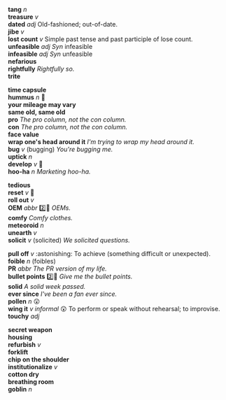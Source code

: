 __tang__ _n_  
__treasure__ _v_  
__dated__ _adj_ Old-fashioned; out-of-date.  
__jibe__ _v_  
__lost count__ _v_ Simple past tense and past participle of lose count.  
__unfeasible__ _adj_ _Syn_ infeasible  
__infeasible__ _adj_ _Syn_ unfeasible  
__nefarious__  
__rightfully__ _Rightfully so._  
__trite__  

__time capsule__  
__hummus__ _n_ :mega:  
__your mileage may vary__  
__same old, same old__  
__pro__ _The pro column, not the con column._  
__con__ _The pro column, not the con column._  
__face value__  
__wrap one's head around it__ _I'm trying to wrap my head around it._  
__bug__ _v_ (bugging) _You're bugging me._  
__uptick__ _n_  
__develop__ _v_ :mega:  
__hoo-ha__ _n_ _Marketing hoo-ha._  

__tedious__  
__reset__ _v_ :mega:  
__roll out__ _v_  
__OEM__ _abbr_ :two::hammer: _OEMs._  
__comfy__ _Comfy clothes._  
__meteoroid__ _n_  
__unearth__ _v_  
__solicit__ _v_ (solicited) _We solicited questions._  

__pull off__ _v_ :astonishing: To achieve (something difficult or unexpected).  
__foible__ _n_ (foibles)  
__PR__ _abbr_ _The PR version of my life._  
__bullet points__ :two::hammer: _Give me the bullet points._  
__solid__ _A solid week passed._  
__ever since__ _I've been a fan ever since._  
__pollen__ _n_ :astonished:  
__wing it__ _v_ _informal_ :astonished: To perform or speak without rehearsal; to improvise.  
__touchy__ _adj_  

__secret weapon__  
__housing__  
__refurbish__ _v_  
__forklift__  
__chip on the shoulder__  
__institutionalize__ _v_  
__cotton dry__  
__breathing room__  
__goblin__ _n_  
